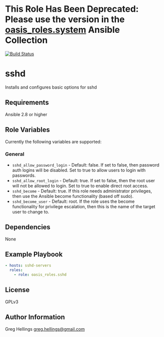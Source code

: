 # This Role Has Been Deprecated: Please use the version in the [oasis_roles.system](https://github.com/oasis-roles/ansible_collection_system) Ansible Collection

[![Build Status](https://travis-ci.com/oasis-roles/sshd.svg?branch=master)](https://travis-ci.com/oasis-roles/sshd)

sshd
===========

Installs and configures basic options for sshd

Requirements
------------

Ansible 2.8 or higher

Role Variables
--------------

Currently the following variables are supported:

### General

* `sshd_allow_password_login` - Default: false. If set to false, then password
  auth logins will be disabled. Set to true to allow users to login with
  passwords.
* `sshd_allow_root_login` - Default: true. If set to false, then the root user
  will not be allowed to login. Set to true to enable direct root access.
* `sshd_become` - Default: true. If this role needs administrator
  privileges, then use the Ansible become functionality (based off sudo).
* `sshd_become_user` - Default: root. If the role uses the become
  functionality for privilege escalation, then this is the name of the target
  user to change to.

Dependencies
------------

None

Example Playbook
----------------

```yaml
- hosts: sshd-servers
  roles:
    - role: oasis_roles.sshd
```

License
-------

GPLv3

Author Information
------------------

Greg Hellings <greg.hellings@gmail.com>
